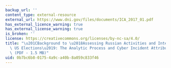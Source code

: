 ```yaml
---
backup_url: ''
content_type: external-resource
external_url: https://www.dni.gov/files/documents/ICA_2017_01.pdf
has_external_licence_warning: true
has_external_license_warning: true
is_broken: ''
license: https://creativecommons.org/licenses/by-nc-sa/4.0/
title: "\u201CBackground to \u2018Assessing Russian Activities and Intentions in Recent\
  \ US Elections\u2019: The Analytic Process and Cyber Incident Attribution\u201D\
  \ (PDF - 1.5 MB)"
uid: 0b7bc6b8-0175-4a9c-a40b-8a059c833f46
---
```

